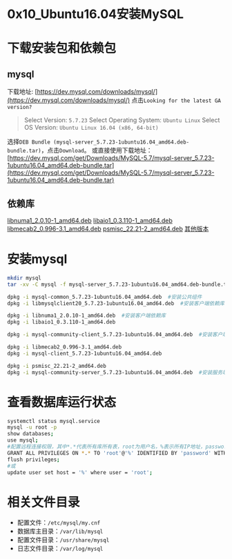 # 0x10_Ubuntu16.04安装MySQL

# 下载安装包和依赖包

## mysql

下载地址: [https://dev.mysql.com/downloads/mysql/](https://dev.mysql.com/downloads/mysql/)
点击`Looking for the latest GA version?`

> Select Version: `5.7.23`
> Select Operating System: `Ubuntu Linux`
> Select OS Version: `Ubuntu Linux 16.04 (x86, 64-bit)`

选择`DEB Bundle (mysql-server_5.7.23-1ubuntu16.04_amd64.deb-bundle.tar)`，点击`Download`。
或直接使用下载地址：[https://dev.mysql.com/get/Downloads/MySQL-5.7/mysql-server_5.7.23-1ubuntu16.04_amd64.deb-bundle.tar](https://dev.mysql.com/get/Downloads/MySQL-5.7/mysql-server_5.7.23-1ubuntu16.04_amd64.deb-bundle.tar)


## 依赖库

[libnuma1_2.0.10-1_amd64.deb](http://ftp.br.debian.org/debian/pool/main/n/numactl/libnuma1_2.0.10-1_amd64.deb)
[libaio1_0.3.110-1_amd64.deb](http://ftp.br.debian.org/debian/pool/main/liba/libaio/libaio1_0.3.110-1_amd64.deb)
[libmecab2_0.996-3.1_amd64.deb](http://ftp.br.debian.org/debian/pool/main/m/mecab/libmecab2_0.996-3.1_amd64.deb)
[psmisc_22.21-2_amd64.deb](http://ftp.br.debian.org/debian/pool/main/p/psmisc/psmisc_22.21-2_amd64.deb)
[其他版本](http://ftp.br.debian.org/debian/pool/main/)


# 安装mysql

```bash
mkdir mysql
tar -xv -C mysql -f mysql-server_5.7.23-1ubuntu16.04_amd64.deb-bundle.tar  #将下载的安装包解包到mysql文件夹

dpkg -i mysql-common_5.7.23-1ubuntu16.04_amd64.deb  #安装公共组件
dpkg -i libmysqlclient20_5.7.23-1ubuntu16.04_amd64.deb  #安装客户端依赖库

dpkg -i libnuma1_2.0.10-1_amd64.deb  #安装客户端依赖库
dpkg -i libaio1_0.3.110-1_amd64.deb

dpkg -i mysql-community-client_5.7.23-1ubuntu16.04_amd64.deb  #安装客户端

dpkg -i libmecab2_0.996-3.1_amd64.deb
dpkg -i mysql-client_5.7.23-1ubuntu16.04_amd64.deb

dpkg -i psmisc_22.21-2_amd64.deb
dpkg -i mysql-community-server_5.7.23-1ubuntu16.04_amd64.deb  #安装服务端
```


# 查看数据库运行状态

```bash
systemctl status mysql.service
mysql -u root -p
show databases;
use mysql;
#配置远程连接权限，其中*.*代表所有库所有表，root为用户名，%表示所有IP地址，password为密码
GRANT ALL PRIVILEGES ON *.* TO 'root'@'%' IDENTIFIED BY 'password' WITH GRANT OPTION;
flush privileges;
#或
update user set host = '%' where user = 'root';
```


# 相关文件目录

+ 配置文件：`/etc/mysql/my.cnf`
+ 数据库主目录：`/var/lib/mysql`
+ 配置文件目录：`/usr/share/mysql`
+ 日志文件目录：`/var/log/mysql`
